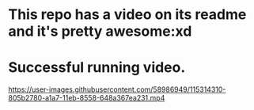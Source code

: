 # This repo has a video on its readme and it's pretty awesome:xd
# Successful running video.


https://user-images.githubusercontent.com/58986949/115314310-805b2780-a1a7-11eb-8558-648a367ea231.mp4

